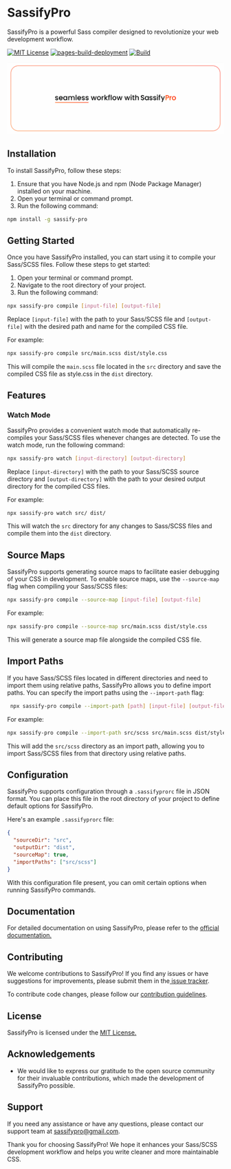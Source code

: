 # SassifyPro

SassifyPro is a powerful Sass compiler designed to revolutionize your web development workflow.

[![MIT License](https://img.shields.io/badge/License-MIT-green.svg)](https://choosealicense.com/licenses/mit/)
[![pages-build-deployment](https://github.com/Codeauthor1/sassifypro/actions/workflows/pages/pages-build-deployment/badge.svg)](https://github.com/Codeauthor1/sassifypro/actions/workflows/pages/pages-build-deployment)
[![Build](https://github.com/Codeauthor1/sassifypro/actions/workflows/node.js.yml/badge.svg)](https://github.com/Codeauthor1/sassifypro/actions/workflows/node.js.yml)

![SassifyPro](./banner.png)

## Installation

To install SassifyPro, follow these steps:

1. Ensure that you have Node.js and npm (Node Package Manager) installed on your machine.
1. Open your terminal or command prompt.
1. Run the following command:

```bash
npm install -g sassify-pro
```

## Getting Started

Once you have SassifyPro installed, you can start using it to compile your Sass/SCSS files. Follow these steps to get started:

1. Open your terminal or command prompt.
1. Navigate to the root directory of your project.
1. Run the following command:

```bash
npx sassify-pro compile [input-file] [output-file]
```

Replace `[input-file]` with the path to your Sass/SCSS file and `[output-file]` with the desired path and name for the compiled CSS file.

For example:

```bash
npx sassify-pro compile src/main.scss dist/style.css
```

This will compile the `main.scss` file located in the `src` directory and save the compiled CSS file as style.css in the `dist` directory.

## Features

### Watch Mode

SassifyPro provides a convenient watch mode that automatically re-compiles your Sass/SCSS files whenever changes are detected. To use the watch mode, run the following command:

```bash
npx sassify-pro watch [input-directory] [output-directory]
```

Replace `[input-directory]` with the path to your Sass/SCSS source directory and `[output-directory]` with the path to your desired output directory for the compiled CSS files.

For example:

```bash
npx sassify-pro watch src/ dist/

```

This will watch the `src` directory for any changes to Sass/SCSS files and compile them into the `dist` directory.

## Source Maps

SassifyPro supports generating source maps to facilitate easier debugging of your CSS in development. To enable source maps, use the `--source-map` flag when compiling your Sass/SCSS files:

```bash
npx sassify-pro compile --source-map [input-file] [output-file]

```

For example:

```bash
npx sassify-pro compile --source-map src/main.scss dist/style.css

```

This will generate a source map file alongside the compiled CSS file.

## Import Paths

If you have Sass/SCSS files located in different directories and need to import them using relative paths, SassifyPro allows you to define import paths. You can specify the import paths using the `--import-path` flag:

```bash
 npx sassify-pro compile --import-path [path] [input-file] [output-file]
```

For example:

```bash
npx sassify-pro compile --import-path src/scss src/main.scss dist/style.css
```

This will add the `src/scss` directory as an import path, allowing you to import Sass/SCSS files from that directory using relative paths.

## Configuration

SassifyPro supports configuration through a `.sassifyprorc` file in JSON format. You can place this file in the root directory of your project to define default options for SassifyPro.

Here's an example `.sassifyprorc` file:

```json
{
  "sourceDir": "src",
  "outputDir": "dist",
  "sourceMap": true,
  "importPaths": ["src/scss"]
}
```

With this configuration file present, you can omit certain options when running SassifyPro commands.

## Documentation

For detailed documentation on using SassifyPro, please refer to the [official documentation.](https://github.com/Codeauthor1/sassify-pro#readme)

## Contributing

We welcome contributions to SassifyPro! If you find any issues or have suggestions for improvements, please submit them in the[ issue tracker](https://github.com/Codeauthor1/sassify-pro/issues).

To contribute code changes, please follow our [contribution guidelines](https://github.com/Codeauthor1/sassify-pro/contribute).

## License

SassifyPro is licensed under the [MIT License.](https://choosealicense.com/licenses/mit/)

## Acknowledgements

- We would like to express our gratitude to the open source community for their invaluable contributions, which made the development of SassifyPro possible.

## Support

If you need any assistance or have any questions, please contact our support team at sassifypro@gmail.com.

Thank you for choosing SassifyPro! We hope it enhances your Sass/SCSS development workflow and helps you write cleaner and more maintainable CSS.
